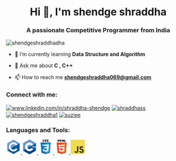 
<h1 align="center">Hi 👋, I'm shendge shraddha</h1>
<h3 align="center">A passionate Competitive Programmer from India</h3>




<p align="left"> <img src="https://komarev.com/ghpvc/?username=shendgeshraddhadha&label=Profile%20views&color=0e75b6&style=flat" alt="shendgeshraddhadha" /> </p>

- 🌱 I’m currently learning **Data Structure and Algorithm**

- 💬 Ask me about **C , C++**

- 📫 How to reach me **shendgeshraddha069@gmail.com**

<h3 align="left">Connect with me:</h3>
<p align="left">
<a href="https://linkedin.com/in/www.linkedin.com/in/shraddha-shendge" target="blank"><img align="center" src="https://raw.githubusercontent.com/rahuldkjain/github-profile-readme-generator/master/src/images/icons/Social/linked-in-alt.svg" alt="www.linkedin.com/in/shraddha-shendge" height="30" width="40" /></a>
<a href="https://www.codechef.com/users/shraddhass" target="blank"><img align="center" src="https://cdn.jsdelivr.net/npm/simple-icons@3.1.0/icons/codechef.svg" alt="shraddhass" height="30" width="40" /></a>
<a href="https://www.hackerrank.com/shendgeshraddha1" target="blank"><img align="center" src="https://raw.githubusercontent.com/rahuldkjain/github-profile-readme-generator/master/src/images/icons/Social/hackerrank.svg" alt="shendgeshraddha1" height="30" width="40" /></a>
<a href="https://www.leetcode.com/suziee" target="blank"><img align="center" src="https://raw.githubusercontent.com/rahuldkjain/github-profile-readme-generator/master/src/images/icons/Social/leet-code.svg" alt="suziee" height="30" width="40" /></a>
</p>

<h3 align="left">Languages and Tools:</h3>
<p align="left"> <a href="https://www.cprogramming.com/" target="_blank" rel="noreferrer"> <img src="https://raw.githubusercontent.com/devicons/devicon/master/icons/c/c-original.svg" alt="c" width="40" height="40"/> </a> <a href="https://www.w3schools.com/cpp/" target="_blank" rel="noreferrer"> <img src="https://raw.githubusercontent.com/devicons/devicon/master/icons/cplusplus/cplusplus-original.svg" alt="cplusplus" width="40" height="40"/> </a> <a href="https://www.w3schools.com/css/" target="_blank" rel="noreferrer"> <img src="https://raw.githubusercontent.com/devicons/devicon/master/icons/css3/css3-original-wordmark.svg" alt="css3" width="40" height="40"/> </a> <a href="https://www.w3.org/html/" target="_blank" rel="noreferrer"> <img src="https://raw.githubusercontent.com/devicons/devicon/master/icons/html5/html5-original-wordmark.svg" alt="html5" width="40" height="40"/> </a> <a href="https://developer.mozilla.org/en-US/docs/Web/JavaScript" target="_blank" rel="noreferrer"> <img src="https://raw.githubusercontent.com/devicons/devicon/master/icons/javascript/javascript-original.svg" alt="javascript" width="40" height="40"/> </a> 
</p>



